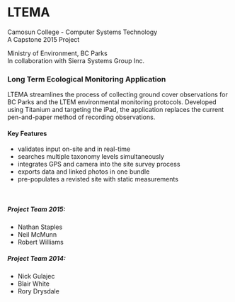 LTEMA
========

Camosun College - Computer Systems Technology <br>
A Capstone 2015 Project 

Ministry of Environment, BC Parks <br>
In collaboration with Sierra Systems Group Inc.

### Long Term Ecological Monitoring Application

LTEMA streamlines the process of collecting ground cover observations for BC Parks and the LTEM environmental monitoring protocols. Developed using Titanium and targeting the iPad, the application replaces the current pen-and-paper method of recording observations.

#### Key Features
- validates input on-site and in real-time
- searches multiple taxonomy levels simultaneously
- integrates GPS and camera into the site survey process
- exports data and linked photos in one bundle
- pre-populates a revisted site with static measurements

<br>

##### Project Team 2015:
* Nathan Staples
* Neil McMunn
* Robert Williams

##### Project Team 2014:
* Nick Gulajec <br>
* Blair White <br>
* Rory Drysdale <br>
